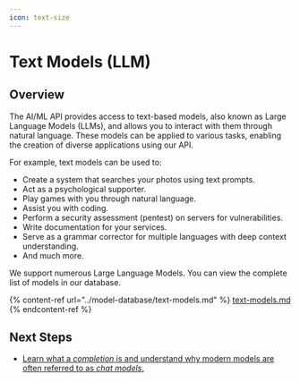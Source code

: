 ```yaml
---
icon: text-size
---
```


# Text Models (LLM)

## Overview

The AI/ML API provides access to text-based models, also known as Large Language Models (LLMs), and allows you to interact with them through natural language. These models can be applied to various tasks, enabling the creation of diverse applications using our API.

For example, text models can be used to:

* Create a system that searches your photos using text prompts.
* Act as a psychological supporter.
* Play games with you through natural language.
* Assist you with coding.
* Perform a security assessment (pentest) on servers for vulnerabilities.
* Write documentation for your services.
* Serve as a grammar corrector for multiple languages with deep context understanding.
* And much more.

We support numerous Large Language Models. You can view the complete list of models in our database.

{% content-ref url="../model-database/text-models.md" %}
[text-models.md](../model-database/text-models.md)
{% endcontent-ref %}

## Next Steps

* [Learn what a _completion_ is and understand why modern models are often referred to as _chat models_.](completion-or-chat-models.md)
